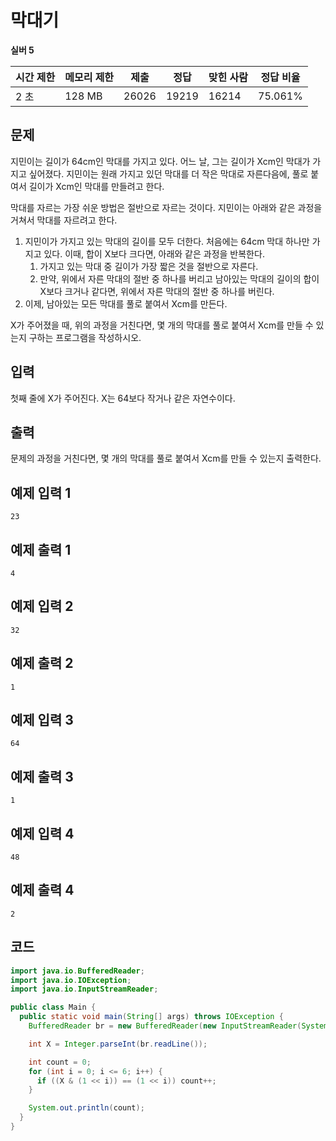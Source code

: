 # 막대기

**실버 5**

|시간 제한	|메모리 제한	|제출	|정답	|맞힌 사람	|정답 비율|
|---|---|---|---|---|---|
|2 초	|128 MB	|26026	|19219|	16214	|75.061%|

## 문제 

지민이는 길이가 64cm인 막대를 가지고 있다. 어느 날, 그는 길이가 Xcm인 막대가 가지고 싶어졌다. 지민이는 원래 가지고 있던 막대를 더 작은 막대로 자른다음에, 풀로 붙여서 길이가 Xcm인 막대를 만들려고 한다.

막대를 자르는 가장 쉬운 방법은 절반으로 자르는 것이다. 지민이는 아래와 같은 과정을 거쳐서 막대를 자르려고 한다.

1. 지민이가 가지고 있는 막대의 길이를 모두 더한다. 처음에는 64cm 막대 하나만 가지고 있다. 이때, 합이 X보다 크다면, 아래와 같은 과정을 반복한다.
   1. 가지고 있는 막대 중 길이가 가장 짧은 것을 절반으로 자른다.
   2. 만약, 위에서 자른 막대의 절반 중 하나를 버리고 남아있는 막대의 길이의 합이 X보다 크거나 같다면, 위에서 자른 막대의 절반 중 하나를 버린다.
2. 이제, 남아있는 모든 막대를 풀로 붙여서 Xcm를 만든다.

X가 주어졌을 때, 위의 과정을 거친다면, 몇 개의 막대를 풀로 붙여서 Xcm를 만들 수 있는지 구하는 프로그램을 작성하시오. 

## 입력 

첫째 줄에 X가 주어진다. X는 64보다 작거나 같은 자연수이다.

## 출력 

문제의 과정을 거친다면, 몇 개의 막대를 풀로 붙여서 Xcm를 만들 수 있는지 출력한다.

## 예제 입력 1

```
23
```

## 예제 출력 1

```
4
```

## 예제 입력 2

```
32
```

## 예제 출력 2

```
1
```

## 예제 입력 3

```
64
```

## 예제 출력 3

```
1
```

## 예제 입력 4

```
48
```

## 예제 출력 4

```
2
```

## 코드

```java
import java.io.BufferedReader;
import java.io.IOException;
import java.io.InputStreamReader;

public class Main {
  public static void main(String[] args) throws IOException {
    BufferedReader br = new BufferedReader(new InputStreamReader(System.in));

    int X = Integer.parseInt(br.readLine());

    int count = 0;
    for (int i = 0; i <= 6; i++) {
      if ((X & (1 << i)) == (1 << i)) count++;
    }

    System.out.println(count);
  }
}
```
